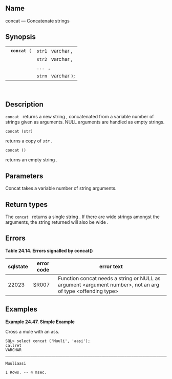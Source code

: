 <div>

<div>

</div>

<div>

## Name

concat — Concatenate strings

</div>

<div>

## Synopsis

<div>

|                     |                      |
|---------------------|----------------------|
| ` `**`concat`**` (` | `str1 ` varchar ,    |
|                     | `str2 ` varchar ,    |
|                     | `... ` ,             |
|                     | `strn ` varchar `)`; |

<div>

 

</div>

</div>

</div>

<div>

## Description

`concat ` returns a new <span class="type">string </span> , concatenated
from a variable number of strings given as arguments. NULL arguments are
handled as empty strings.

``` programlisting
concat (str)
```

returns a copy of *`str`* .

``` programlisting
concat ()
```

returns an empty <span class="type">string </span> .

</div>

<div>

## Parameters

Concat takes a variable number of <span class="type">string </span>
arguments.

</div>

<div>

## Return types

The `concat ` returns a single <span class="type">string</span> . If
there are <span class="type">wide strings</span> amongst the arguments,
the string returned will also be <span class="type">wide </span> .

</div>

<div>

## Errors

<div>

**Table 24.14. Errors signalled by concat()**

<div>

| sqlstate                              | error code                            | error text                                                                                                                                    |
|---------------------------------------|---------------------------------------|-----------------------------------------------------------------------------------------------------------------------------------------------|
| <span class="errorcode">22023 </span> | <span class="errorcode">SR007 </span> | <span class="errortext">Function concat needs a string or NULL as argument \<argument number\>, not an arg of type \<offending type\> </span> |

</div>

</div>

  

</div>

<div>

## Examples

<div>

**Example 24.47. Simple Example**

<div>

Cross a mule with an ass.

``` screen
SQL> select concat ('Muuli', 'aasi');
callret
VARCHAR
_______________________________________________________________________________

Muuliaasi

1 Rows. -- 4 msec.
```

</div>

</div>

  

</div>

</div>
